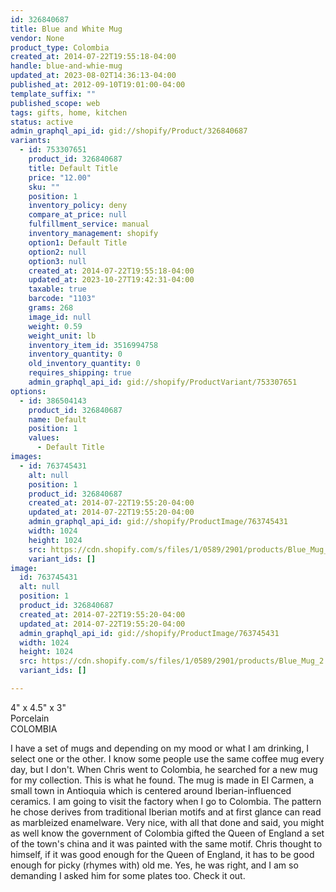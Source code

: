 ```yaml
---
id: 326840687
title: Blue and White Mug
vendor: None
product_type: Colombia
created_at: 2014-07-22T19:55:18-04:00
handle: blue-and-whie-mug
updated_at: 2023-08-02T14:36:13-04:00
published_at: 2012-09-10T19:01:00-04:00
template_suffix: ""
published_scope: web
tags: gifts, home, kitchen
status: active
admin_graphql_api_id: gid://shopify/Product/326840687
variants:
  - id: 753307651
    product_id: 326840687
    title: Default Title
    price: "12.00"
    sku: ""
    position: 1
    inventory_policy: deny
    compare_at_price: null
    fulfillment_service: manual
    inventory_management: shopify
    option1: Default Title
    option2: null
    option3: null
    created_at: 2014-07-22T19:55:18-04:00
    updated_at: 2023-10-27T19:42:31-04:00
    taxable: true
    barcode: "1103"
    grams: 268
    image_id: null
    weight: 0.59
    weight_unit: lb
    inventory_item_id: 3516994758
    inventory_quantity: 0
    old_inventory_quantity: 0
    requires_shipping: true
    admin_graphql_api_id: gid://shopify/ProductVariant/753307651
options:
  - id: 386504143
    product_id: 326840687
    name: Default
    position: 1
    values:
      - Default Title
images:
  - id: 763745431
    alt: null
    position: 1
    product_id: 326840687
    created_at: 2014-07-22T19:55:20-04:00
    updated_at: 2014-07-22T19:55:20-04:00
    admin_graphql_api_id: gid://shopify/ProductImage/763745431
    width: 1024
    height: 1024
    src: https://cdn.shopify.com/s/files/1/0589/2901/products/Blue_Mug_2.jpeg?v=1406073320
    variant_ids: []
image:
  id: 763745431
  alt: null
  position: 1
  product_id: 326840687
  created_at: 2014-07-22T19:55:20-04:00
  updated_at: 2014-07-22T19:55:20-04:00
  admin_graphql_api_id: gid://shopify/ProductImage/763745431
  width: 1024
  height: 1024
  src: https://cdn.shopify.com/s/files/1/0589/2901/products/Blue_Mug_2.jpeg?v=1406073320
  variant_ids: []

---
```


4" x 4.5" x 3"  
Porcelain  
COLOMBIA

I have a set of mugs and depending on my mood or what I am drinking, I select one or the other. I know some people use the same coffee mug every day, but I don't. When Chris went to Colombia, he searched for a new mug for my collection. This is what he found. The mug is made in El Carmen, a small town in Antioquia which is centered around Iberian-influenced ceramics. I am going to visit the factory when I go to Colombia. The pattern he chose derives from traditional Iberian motifs and at first glance can read as marbleized enamelware. Very nice, with all that done and said, you might as well know the government of Colombia gifted the Queen of England a set of the town's china and it was painted with the same motif. Chris thought to himself, if it was good enough for the Queen of England, it has to be good enough for picky (rhymes with) old me. Yes, he was right, and I am so demanding I asked him for some plates too. Check it out.